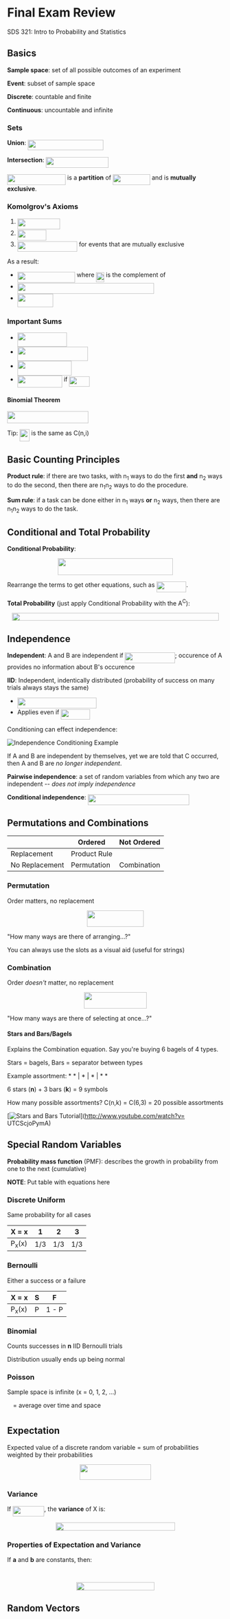 # Final Exam Review
SDS 321: Intro to Probability and Statistics

## Basics
**Sample space**: set of all possible outcomes of an experiment

**Event**: subset of sample space

**Discrete**: countable and finite

**Continuous**: uncountable and infinite

### Sets
**Union**: <img src="https://rawgit.com/bucktower/notes/master/svgs/37aa8ac310dfac2ef92c0ed02ab82d37.svg?invert_in_darkmode" align=middle width=176.255805pt height=24.6576pt/>

**Intersection**: <img src="https://rawgit.com/bucktower/notes/master/svgs/ec278796f6951f9369023fbb9a029a77.svg?invert_in_darkmode" align=middle width=145.205445pt height=24.6576pt/>

<img src="https://rawgit.com/bucktower/notes/master/svgs/a3212891807793f0174e26c5cac6fba0.svg?invert_in_darkmode" align=middle width=136.073355pt height=24.6576pt/> is a **partition** of <img src="https://rawgit.com/bucktower/notes/master/svgs/85750e887deda5a81004be11ec8d52ed.svg?invert_in_darkmode" align=middle width=86.75799pt height=24.6576pt/> and is **mutually exclusive**.

### Komolgrov's Axioms
1. <img src="https://rawgit.com/bucktower/notes/master/svgs/829d0bde04766f2eb5732d4cf65d6d4a.svg?invert_in_darkmode" align=middle width=98.978055pt height=24.6576pt/>
2. <img src="https://rawgit.com/bucktower/notes/master/svgs/4198b3c1813c78d69d3e3b71fb9230ff.svg?invert_in_darkmode" align=middle width=66.786555pt height=24.6576pt/>
3. <img src="https://rawgit.com/bucktower/notes/master/svgs/7e45d72cff21422d73ce0b09813d2f23.svg?invert_in_darkmode" align=middle width=139.42731pt height=24.65793pt/> for events that are mutually exclusive

As a result:

- <img src="https://rawgit.com/bucktower/notes/master/svgs/ffa0d4277f1d5d803d7ec7b0de95fd0f.svg?invert_in_darkmode" align=middle width=134.33343pt height=24.6576pt/> where <img src="https://rawgit.com/bucktower/notes/master/svgs/2a30304a6636d7cc643fa26698225af0.svg?invert_in_darkmode" align=middle width=18.95685pt height=22.46574pt/> is the complement of <img src="https://rawgit.com/bucktower/notes/master/svgs/fe2c4a079225e6b6d0ad09af8a22ef4b.svg?invert_in_darkmode" align=middle width=13.08219pt height=22.46574pt/>
- <img src="https://rawgit.com/bucktower/notes/master/svgs/2542e33cb956f87c9cac9f2571cc4841.svg?invert_in_darkmode" align=middle width=318.173955pt height=24.6576pt/>
- <img src="https://rawgit.com/bucktower/notes/master/svgs/0ac3b9491a04c965ed0ebb38dab4cca4.svg?invert_in_darkmode" align=middle width=83.676945pt height=30.64842pt/>

### Important Sums
- <img src="https://rawgit.com/bucktower/notes/master/svgs/f2cbb87ed5b223b49fd3f275076dec71.svg?invert_in_darkmode" align=middle width=114.931575pt height=33.20559pt/>
- <img src="https://rawgit.com/bucktower/notes/master/svgs/71029bce4cf9ede13951dc037e35aa0c.svg?invert_in_darkmode" align=middle width=163.902255pt height=33.20559pt/>
- <img src="https://rawgit.com/bucktower/notes/master/svgs/28ee994097820a7196ce60b0bae1d849.svg?invert_in_darkmode" align=middle width=126.319875pt height=33.825pt/>
- <img src="https://rawgit.com/bucktower/notes/master/svgs/7b6716cfa52b6c6e66d6941f7d673ca4.svg?invert_in_darkmode" align=middle width=104.217135pt height=27.77577pt/> if <img src="https://rawgit.com/bucktower/notes/master/svgs/4f6a8cc8507e0b1400a2f97556d02543.svg?invert_in_darkmode" align=middle width=47.95857pt height=24.6576pt/>

#### Binomial Theorem
<img src="https://rawgit.com/bucktower/notes/master/svgs/cb43bf86527070448a1d9071e0a59d44.svg?invert_in_darkmode" align=middle width=189.157155pt height=27.94572pt/>

Tip: <img src="https://rawgit.com/bucktower/notes/master/svgs/c00a79f2e6c6a06de2ade2dc8cb3810f.svg?invert_in_darkmode" align=middle width=23.19471pt height=27.94572pt/> is the same as C(n,i)

## Basic Counting Principles
**Product rule**: if there are two tasks, with n<sub>1</sub> ways to do the first **and** n<sub>2</sub> ways to do the second, then there are n<sub>1</sub>n<sub>2</sub> ways to do the procedure.

**Sum rule**: if a task can be done either in n<sub>1</sub> ways **or** n<sub>2</sub> ways, then there are n<sub>1</sub>n<sub>2</sub> ways to do the task.

## Conditional and Total Probability
**Conditional Probability**:
<p align="center"><img src="https://rawgit.com/bucktower/notes/master/svgs/14e349e5854e73aeadbbda75be2be693.svg?invert_in_darkmode" align=middle width=268.8345pt height=38.834895pt/></p>
Rearrange the terms to get other equations, such as <img src="https://rawgit.com/bucktower/notes/master/svgs/4db28fcf6132387c43ee24422a1bc5db.svg?invert_in_darkmode" align=middle width=69.50922pt height=24.6576pt/>.

**Total Probability** (just apply Conditional Probability with the A<sup>C</sup>):
<p align="center"><img src="https://rawgit.com/bucktower/notes/master/svgs/010991871aa09827d1933735aaf52bfd.svg?invert_in_darkmode" align=middle width=482.64315pt height=18.75984pt/></p>

## Independence
**Independent**: A and B are independent if <img src="https://rawgit.com/bucktower/notes/master/svgs/285f1f0c6f91af5dee382f1b983347fe.svg?invert_in_darkmode" align=middle width=116.643945pt height=24.6576pt/>; occurence of A provides no information about B's occurence

**IID**: Independent, indentically distributed (probability of success on many trials always stays the same)

- <img src="https://rawgit.com/bucktower/notes/master/svgs/b3d8dcc6bbea5382941875d9728be2e9.svg?invert_in_darkmode" align=middle width=183.817755pt height=24.6576pt/>
- Applies even if <img src="https://rawgit.com/bucktower/notes/master/svgs/00193095fdb87a6f23be973290db3444.svg?invert_in_darkmode" align=middle width=68.08791pt height=24.6576pt/>

Conditioning can effect independence:

![Independence Conditioning Example](https://github.com/bucktower/notes/raw/master/utcs/SDS%20321:%20Intro%20to%20Probability%20and%20Statistics/IndependenceConditioning.png)

If A and B are independent by themselves, yet we are told that C occurred, then A and B are *no longer independent*.

**Pairwise independence**: a set of random variables from which any two are independent -- *does not imply independence*

**Conditional independence**: <img src="https://rawgit.com/bucktower/notes/master/svgs/08da9bfd631b4c2ce16790c568589897.svg?invert_in_darkmode" align=middle width=236.291055pt height=24.6576pt/>

## Permutations and Combinations
|                | Ordered      | Not Ordered |
|----------------|--------------|-------------|
| Replacement    | Product Rule |             |
| No Replacement | Permutation  | Combination |

### Permutation
Order matters, no replacement

<p align="center"><img src="https://rawgit.com/bucktower/notes/master/svgs/fd90fc12b213d73cec1f4dd0b4f1daaf.svg?invert_in_darkmode" align=middle width=132.145695pt height=37.92162pt/></p>

"How many ways are there of arranging...?"

You can always use the slots as a visual aid (useful for strings)

### Combination
Order *doesn't* matter, no replacement

<p align="center"><img src="https://rawgit.com/bucktower/notes/master/svgs/6ef5b62b7ad939374db1f012fa581fa9.svg?invert_in_darkmode" align=middle width=145.875015pt height=37.92162pt/></p>

"How many ways are there of selecting at once...?"

#### Stars and Bars/Bagels
Explains the Combination equation. Say you're buying 6 bagels of 4 types.

Stars = bagels, Bars = separator between types

Example assortment: * * | * | * | * *

6 stars (**n**) + 3 bars (**k**) = 9 symbols

How many possible assortments? C(n,k) = C(6,3) = 20 possible assortments

[![Stars and Bars Tutorial](http://img.youtube.com/vi/UTCScjoPymA/0.jpg)](http://www.youtube.com/watch?v= UTCScjoPymA)

## Special Random Variables
**Probability mass function** (PMF): describes the growth in probability from one to the next (cumulative)

**NOTE**: Put table with equations here

### Discrete Uniform
Same probability for all cases

| X = x            | 1   | 2   | 3   |
|------------------|-----|-----|-----|
| P<sub>x</sub>(x) | 1/3 | 1/3 | 1/3 |

### Bernoulli
Either a success or a failure

| X = x            | S | F     |
|------------------|---|-------|
| P<sub>x</sub>(x) | P | 1 - P |

### Binomial
Counts successes in **n** IID Bernoulli trials

Distribution usually ends up being normal

### Poisson
Sample space is infinite (x = 0, 1, 2, ...)

<img src="https://rawgit.com/bucktower/notes/master/svgs/0ae3f8e52e8833a55be05df21031a4fc.svg?invert_in_darkmode" align=middle width=9.58914pt height=22.83138pt/> = average over time and space

## Expectation
Expected value of a discrete random variable = sum of probabilities weighted by their probabilities

<p align="center"><img src="https://rawgit.com/bucktower/notes/master/svgs/aa1a52e5ef0aef73176aac2ed3ee1fc7.svg?invert_in_darkmode" align=middle width=166.76385pt height=36.164535pt/></p>

### Variance
If <img src="https://rawgit.com/bucktower/notes/master/svgs/2d1362669b0aef70cf2e306e40254e24.svg?invert_in_darkmode" align=middle width=73.474005pt height=24.6576pt/>, the **variance** of X is:

<p align="center"><img src="https://rawgit.com/bucktower/notes/master/svgs/3105651074a6157d35986d91b381828c.svg?invert_in_darkmode" align=middle width=278.71635pt height=18.31236pt/></p>

### Properties of Expectation and Variance
If **a** and **b** are constants, then:

<p align="center"><img src="https://rawgit.com/bucktower/notes/master/svgs/ee781e6d5140c3b85f0de77c299edafc.svg?invert_in_darkmode" align=middle width=167.8347pt height=16.438356pt/></p>

<p align="center"><img src="https://rawgit.com/bucktower/notes/master/svgs/2388378d0f1752ddb5894442d1c15fec.svg?invert_in_darkmode" align=middle width=181.5066pt height=18.31236pt/></p>

## Random Vectors

